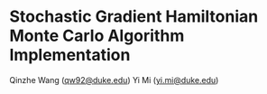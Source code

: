 # Stochastic Gradient Hamiltonian Monte Carlo Algorithm Implementation
Qinzhe Wang (qw92@duke.edu)
Yi Mi (yi.mi@duke.edu)
